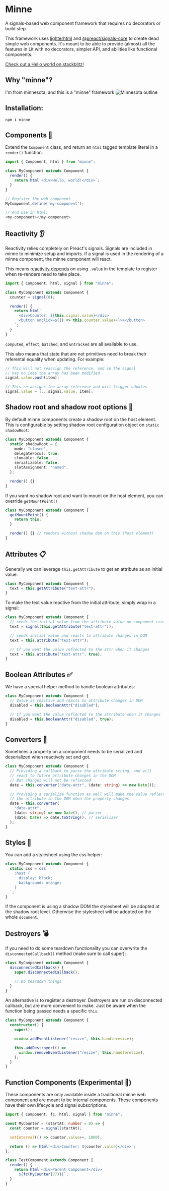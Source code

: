 # Minne

A signals-based web component framework that requires no decorators or build step.

This framework uses [lighterhtml](https://github.com/WebReflection/lighterhtml/tree/master) and [@preact/signals-core](https://github.com/preactjs/signals) to create dead simple web components. It's meant to be able to provide (almost) all the features in Lit with no decorators, simpler API, and abilities like functional components.

[Check out a Hello world on stackblitz!](https://stackblitz.com/edit/vitejs-vite-gcczrawg?file=src%2Fmain.ts)

## Why "minne"?

I'm from minnesota, and this is a "minne" framework ![Minnesota outline](./public/minnesota_blue.png)

## Installation:

`npm i minne`

## Components 🧩

Extend the `Component` class, and return an `html` tagged template literal in a `render()` function.

```ts
import { Component, html } from "minne";

class MyComponent extends Component {
  render() {
    return html`<div>Hello, world!</div>`;
  }
}

// Register the web component
MyComponent.define('my-component');

// And use in html:
<my-component></my-component>
```

## Reactivity 👂

Reactivity relies completely on Preact's signals. Signals are included in minne to minimize setup and imports. If a signal is used in the rendering of a minne component, the minne component will react.

This means [reactivity depends](https://preactjs.com/guide/v10/signals/#usage-example) on using `.value` in the template to register when re-renders need to take place.

```ts
import { Component, html, signal } from "minne";

class MyComponent extends Component {
  counter = signal(0);

  render() {
    return html`
      <div>Counter: ${this.signal.value}</div>
      <button onclick=${() => this.counter.value++}>+</button>
    `;
  }
}
```

`computed`, `effect`, `batched`, and `untracked` are all available to use.

This also means that state that are not primitives need to break their referental equality when updating. For example:

```ts
// This will not reassign the reference, and so the signal
// has no idea the array has been modified
signal.value.push(item);

// This re-assigns the array reference and will trigger udpates
signal.value = [...signal.value, item];
```

## Shadow root and shadow root options 👤

By default minne components create a shadow root on the host element. This is configurable by setting shadow root configuration object on `static shadowRoot`:

```ts
class MyComponent extends Component {
  static shadowRoot = {
    mode: "closed",
    delegateFocus: true,
    clonable: false,
    serializable: false,
    slotAssignment: "named",
  };

  render() {}
}
```

If you want no shadow root and want to mount on the host element, you can override `getMountPoint()`

```ts
class MyComponent extends Component {
  getMountPoint() {
    return this;
  }

  render() {} // renders without shadow dom on this (host element)
}
```

## Attributes 📋

Generally we can leverage `this.getAttribute` to get an attribute as an initial value:

```ts
class MyComponent extends Component {
  text = this.getAttribute("text-attr");
}
```

To make the text value reactive from the initial attribute, simply wrap in a signal:

```ts
class MyComponent extends Component {
  // seeds the initial value from the attribute value on component creation
  text = signal(this.getAttribute("text-attr"));

  // seeds initial value and reacts to attribute changes in DOM
  text = this.attribute("text-attr");

  // If you want the value reflected to the attr when it changes
  text = this.attribute("text-attr", true);
}
```

## Boolean Attributes ✅

We have a special helper method to handle boolean attributes:

```ts
class MyComponent extends Component {
  // Value is reactive and reacts to attribute changes in DOM
  disabled = this.booleanAttr("disabled");

  // If you want the value reflected to the attribute when it changes
  disabled = this.booleanAttr("disabled", true);
}
```

## Converters 🔄

Sometimes a property on a component needs to be serialized and deserialized when reactively set and got.

```ts
class MyComponent extends Component {
  // Providing a callback to parse the attribute string, and will
  // react to future attribute changes in the DOM
  // But changes will not be reflected
  date = this.converter("date-attr", (date: string) => new Date());

  // Providing a serialize function as well will make the value reflect to
  // the attribute in the DOM when the property changes
  date = this.converter(
    "date-attr",
    (date: string) => new Date(), // parser
    (date: Date) => date.toString(), // serializer
  );
}
```

## Styles 🎨

You can add a stylesheet using the css helper:

```ts
class MyComponent extends Component {
  static css = css`
    :host {
      display: block;
      background: orange;
    }
  `;
}
```

If the component is using a shadow DOM the stylesheet will be adopted at the shadow root level. Otherwise the stylesheet will be adopted on the whole `document`.

## Destroyers 💣

If you need to do some teardown functionality you can overwrite the `disconnectedCallback()` method (make sure to call super):

```ts
class MyComponent extends Component {
  disconnectedCallback() {
    super.disconnectedCallback();

    // Do teardown things
  }
}
```

An alternative is to register a destroyer. Destroyers are run on disconnected callback, but are more convenient to make. Just be aware when the function being passed needs a specific `this`.

```ts
class MyComponent extends Component {
  constructor() {
    super();

    window.addEventListener("resize", this.handleresize);

    this.addDestroyer(() =>
      window.removeEventListener("resize", this.handleresize),
    );
  }
}
```

## Function Components (Experimental 🧪)

These components are only available inside a traditional minne web component and are meant to be internal components. These components have their own lifecycle and signal subscriptions.

```ts
import { Component, fc, html, signal } from "minne";

const MyCounter = (startAt: number = 0) => {
  const counter = signal(startAt);

  setInterval(() => counter.value++, 1000);

  return () => html`<div>Counter: ${counter.value}</div>`;
};

class TestComponent extends Component {
  render() {
    return html`<div>Parent Component</div>
      ${fc(MyCounter(77))}`;
  }
}
```
